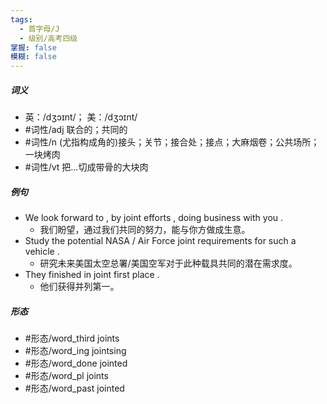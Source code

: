 ```yaml
---
tags:
  - 首字母/J
  - 级别/高考四级
掌握: false
模糊: false
---
```

##### 词义
- 英：/dʒɔɪnt/； 美：/dʒɔɪnt/
- #词性/adj  联合的；共同的
- #词性/n  (尤指构成角的)接头；关节；接合处；接点；大麻烟卷；公共场所；一块烤肉
- #词性/vt  把…切成带骨的大块肉
##### 例句
- We look forward to , by joint efforts , doing business with you .
	- 我们盼望，通过我们共同的努力，能与你方做成生意。
- Study the potential NASA \/ Air Force joint requirements for such a vehicle .
	- 研究未来美国太空总署\/美国空军对于此种载具共同的潜在需求度。
- They finished in joint first place .
	- 他们获得并列第一。
##### 形态
- #形态/word_third joints
- #形态/word_ing jointsing
- #形态/word_done jointed
- #形态/word_pl joints
- #形态/word_past jointed
